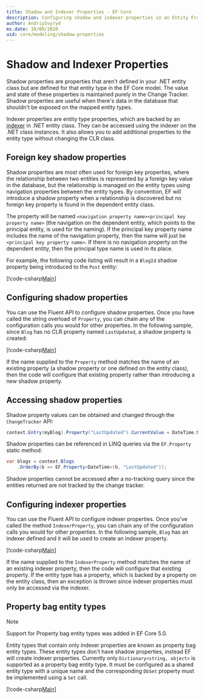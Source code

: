 ```yaml
---
title: Shadow and Indexer Properties - EF Core
description: Configuring shadow and indexer properties in an Entity Framework Core model
author: AndriySvyryd
ms.date: 10/09/2020
uid: core/modeling/shadow-properties
---
```

# Shadow and Indexer Properties

Shadow properties are properties that aren't defined in your .NET entity class but are defined for that entity type in the EF Core model. The value and state of these properties is maintained purely in the Change Tracker. Shadow properties are useful when there's data in the database that shouldn't be exposed on the mapped entity types.

Indexer properties are entity type properties, which are backed by an [indexer](/dotnet/csharp/programming-guide/indexers/) in .NET entity class. They can be accessed using the indexer on the .NET class instances. It also allows you to add additional properties to the entity type without changing the CLR class.

## Foreign key shadow properties

Shadow properties are most often used for foreign key properties, where the relationship between two entities is represented by a foreign key value in the database, but the relationship is managed on the entity types using navigation properties between the entity types. By convention, EF will introduce a shadow property when a relationship is discovered but no foreign key property is found in the dependent entity class.

The property will be named `<navigation property name><principal key property name>` (the navigation on the dependent entity, which points to the principal entity, is used for the naming). If the principal key property name includes the name of the navigation property, then the name will just be `<principal key property name>`. If there is no navigation property on the dependent entity, then the principal type name is used in its place.

For example, the following code listing will result in a `BlogId` shadow property being introduced to the `Post` entity:

[!code-csharp[Main](../../../samples/core/Modeling/Conventions/ShadowForeignKey.cs?name=Conventions&highlight=21-23)]

## Configuring shadow properties

You can use the Fluent API to configure shadow properties. Once you have called the string overload of `Property`, you can chain any of the configuration calls you would for other properties. In the following sample, since `Blog` has no CLR property named `LastUpdated`, a shadow property is created:

[!code-csharp[Main](../../../samples/core/Modeling/FluentAPI/ShadowProperty.cs?name=ShadowProperty&highlight=8)]

If the name supplied to the `Property` method matches the name of an existing property (a shadow property or one defined on the entity class), then the code will configure that existing property rather than introducing a new shadow property.

## Accessing shadow properties

Shadow property values can be obtained and changed through the `ChangeTracker` API:

```csharp
context.Entry(myBlog).Property("LastUpdated").CurrentValue = DateTime.Now;
```

Shadow properties can be referenced in LINQ queries via the `EF.Property` static method:

```csharp
var blogs = context.Blogs
    .OrderBy(b => EF.Property<DateTime>(b, "LastUpdated"));
```

Shadow properties cannot be accessed after a no-tracking query since the entities returned are not tracked by the change tracker.

## Configuring indexer properties

You can use the Fluent API to configure indexer properties. Once you've called the method `IndexerProperty`, you can chain any of the configuration calls you would for other properties. In the following sample, `Blog` has an indexer defined and it will be used to create an indexer property.

[!code-csharp[Main](../../../samples/core/Modeling/FluentAPI/IndexerProperty.cs?name=ShadowProperty&highlight=3)]

If the name supplied to the `IndexerProperty` method matches the name of an existing indexer property, then the code will configure that existing property. If the entity type has a property, which is backed by a property on the entity class, then an exception is thrown since indexer properties must only be accessed via the indexer.

## Property bag entity types

> [!NOTE]
> Support for Property bag entity types was added in EF Core 5.0.

Entity types that contain only indexer properties are known as property bag entity types. These entity types don't have shadow properties, instead EF will create indexer properties. Currently only `Dictionary<string, object>` is supported as a property bag entity type. It must be configured as a shared entity type with a unique name and the corresponding `DbSet` property must be implemented using a `Set` call.

[!code-csharp[Main](../../../samples/core/Modeling/FluentAPI/SharedType.cs?name=SharedType&highlight=3,7)]
